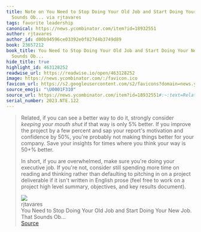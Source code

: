 ```yaml
---
title: Note on You Need to Stop Doing Your Old Job and Start Doing Your New Job. That
  Sounds Ob... via rjtavares
tags: favorite leadership
canonical: https://news.ycombinator.com/item?id=18932551
author: rjtavares
author_id: d00b94596ce03392e0f827d4b3749d89
book: 23657212
book_title: You Need to Stop Doing Your Old Job and Start Doing Your New Job. That
  Sounds Ob...
hide_title: true
highlight_id: 463128252
readwise_url: https://readwise.io/open/463128252
image: https://news.ycombinator.com/:/favicon.ico
favicon_url: https://s2.googleusercontent.com/s2/favicons?domain=news.ycombinator.com
source_emoji: "\U0001F310"
source_url: https://news.ycombinator.com/item?id=18932551#:~:text=Related%2C%20if%20you,key%20results%20document%29.
serial_number: 2023.NTE.122
---
```

> Related, if you can see a better way to do it, strongly consider *keeping your mouth shut* if that way is only 5% better. If you improve the project by a few percent and sap your report's motivation and confidence by 50%, you're probably not making things better for your company. Save your insights for times where you think your way is 50+% better.
> 
> In short, if you are overwhelmed, make sure you're doing your executive job. If you're not, consider still spending more time on reading and thinking rather than defaulting to pitching in on a project deliverable if it isn't written in English prose (feel free to work on a project high level summary, objectives, and key results document).
> <div class="quoteback-footer"><div class="quoteback-avatar"><img class="mini-favicon" src="https://s2.googleusercontent.com/s2/favicons?domain=news.ycombinator.com"></div><div class="quoteback-metadata"><div class="metadata-inner"><span style="display:none">FROM:</span><div aria-label="rjtavares" class="quoteback-author"> rjtavares</div><div aria-label="You Need to Stop Doing Your Old Job and Start Doing Your New Job. That Sounds Ob..." class="quoteback-title"> You Need to Stop Doing Your Old Job and Start Doing Your New Job. That Sounds Ob...</div></div></div><div class="quoteback-backlink"><a target="_blank" aria-label="go to the full text of this quotation" rel="noopener" href="https://news.ycombinator.com/item?id=18932551#:~:text=Related%2C%20if%20you,key%20results%20document%29." class="quoteback-arrow"> Source</a></div></div>